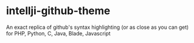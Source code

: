 # intellji-github-theme
An exact replica of github's syntax highlighting (or as close as you can get) for PHP, Python, C, Java, Blade, Javascript
